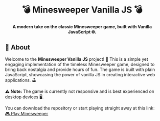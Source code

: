 <h1 align="center">💣 Minesweeper Vanilla JS 💣</h1>
<p align="center">
  <strong>A modern take on the classic Minesweeper game, built with Vanilla JavaScript 🌐.</strong>
</p>
<h2>📝 About </h2>
<p>
  Welcome to the <strong>Minesweeper Vanilla JS</strong> project! 🎉 This is a simple yet engaging implementation of the timeless Minesweeper game, designed to bring back nostalgia and provide hours of fun. The game is built with plain JavaScript, showcasing the power of vanilla JS in creating interactive web applications. 🕹️
</p>
<p>
  <strong>⚠️ Note:</strong> The game is currently not responsive and is best experienced on desktop devices 🖥️.
</p>
<p>
  You can download the repository or start playing straight away at this link: 
  <a href="https://amirgreenberg.github.io/mineSweeper/">🎮 Play Minesweeper</a>
</p>
